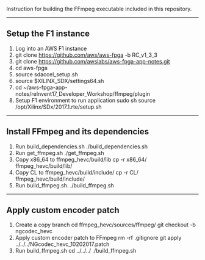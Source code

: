 

Instruction for building the FFmpeg executable included in this repository.


--------------------------------------------------------------
Setup the F1 instance
--------------------------------------------------------------
1. Log into an AWS F1 instance
2. git clone https://github.com/aws/aws-fpga -b RC_v1_3_3
3. git clone https://github.com/awslabs/aws-fpga-app-notes.git
4. cd aws-fpga
5. source sdaccel_setup.sh 
6. source $XILINX_SDX/settings64.sh
7. cd ~/aws-fpga-app-notes/reInvent17_Developer_Workshop/ffmpeg/plugin
8. Setup F1 environment to run application
	sudo sh
	source /opt/Xilinx/SDx/2017.1.rte/setup.sh

--------------------------------------------------------------
Install FFmpeg and its dependencies
--------------------------------------------------------------
1. Run build_dependencies.sh
        ./build_dependencies.sh
2. Run get_ffmpeg.sh
        ./get_ffmpeg.sh
3. Copy x86_64 to ffmpeg_hevc/build/lib
        cp -r x86_64/ ffmpeg_hevc/build/lib/
4. Copy CL to ffmpeg_hevc/build/include/
        cp -r CL/ ffmpeg_hevc/build/include/
5. Run build_ffmpeg.sh.
        ./build_ffmpeg.sh

--------------------------------------------------------------
Apply custom encoder patch
--------------------------------------------------------------
1. Create a copy branch
	cd ffmpeg_hevc/sources/ffmpeg/
        git checkout -b ngcodec_hevc
2. Apply custom encoder patch to FFmpeg
	rm -rf .gitignore
	git apply ../../../NGcodec_hevc_10202017.patch
3. Run build_ffmpeg.sh
        cd ../../../
        ./build_ffmpeg.sh		
